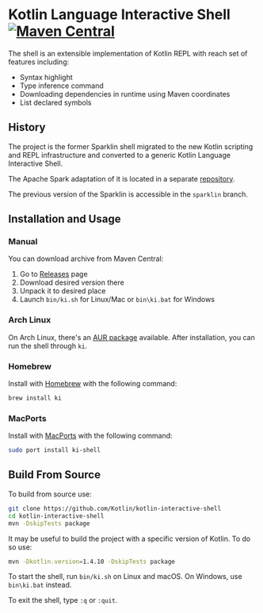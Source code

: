 # Kotlin Language Interactive Shell [![Maven Central](https://img.shields.io/maven-central/v/org.jetbrains.kotlinx/ki-shell.svg?label=Maven%20Central)](https://search.maven.org/search?q=g:%22org.jetbrains.kotlinx%22%20AND%20a:%22ki-shell%22)

The shell is an extensible implementation of Kotlin REPL with reach set of features including:

- Syntax highlight
- Type inference command
- Downloading dependencies in runtime using Maven coordinates
- List declared symbols


## History

The project is the former Sparklin shell migrated to the new Kotlin scripting and REPL infrastructure and converted to a
generic Kotlin Language Interactive Shell.

The Apache Spark adaptation of it is located in a separate [repository](https://github.com/Kotlin/kotlin-spark-shell).

The previous version of the Sparklin is accessible in the `sparklin` branch.

## Installation and Usage

### Manual

You can download archive from Maven Central: 
1. Go to [Releases](https://github.com/Kotlin/kotlin-interactive-shell/releases) page
2. Download desired version there
3. Unpack it to desired place
4. Launch `bin/ki.sh` for Linux/Mac or `bin\ki.bat` for Windows

### Arch Linux

On Arch Linux, there's an [AUR package](https://aur.archlinux.org/packages/ki-shell-bin/) available.
After installation, you can run the shell through `ki`.

### Homebrew

Install with [Homebrew](https://brew.sh/) with the following command:
```bash
brew install ki
```

### MacPorts

Install with [MacPorts](https://www.macports.org) with the following command:
```bash
sudo port install ki-shell
```

## Build From Source

To build from source use:
```bash
git clone https://github.com/Kotlin/kotlin-interactive-shell
cd kotlin-interactive-shell
mvn -DskipTests package

```
It may be useful to build the project with a specific version of Kotlin. To do so use:
```bash
mvn -Dkotlin.version=1.4.10 -DskipTests package
```
To start the shell, run `bin/ki.sh` on Linux and macOS. On Windows, use `bin\ki.bat` instead.

To exit the shell, type `:q` or `:quit`.

